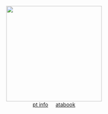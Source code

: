 <div align="center"> 

<img height="260" src="https://file.garden/Zoh6AmUPgG7Qjqjt/github/um.png"><br>
[pt info](https://rentry.co/grantville)⠀⠀[atabook](https://oliver.atabook.org/)<br>
